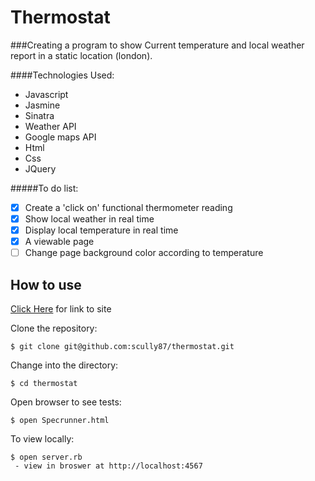 Thermostat
==================
###Creating a program to show Current temperature and local weather report in a static location (london).

####Technologies Used:

  - Javascript
  - Jasmine
  - Sinatra
  - Weather API
  - Google maps API
  - Html
  - Css
  - JQuery

#####To do list:

  - [x] Create a 'click on' functional thermometer reading
  - [x] Show local weather in real time
  - [x] Display local temperature in real time
  - [x] A viewable page
  - [ ] Change page background color according to temperature

How to use
----------

[Click Here](https://limitless-lowlands-5233.herokuapp.com/) for link to site

Clone the repository:
```shell
$ git clone git@github.com:scully87/thermostat.git
```

Change into the directory:
```shell
$ cd thermostat
```

Open browser to see tests:
```shell
$ open Specrunner.html
```

To view locally:
```shell
$ open server.rb
 - view in broswer at http://localhost:4567
```